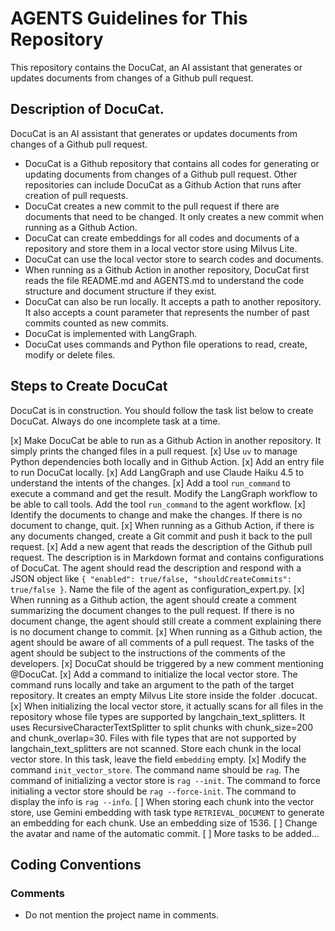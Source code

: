 # AGENTS Guidelines for This Repository

This repository contains the DocuCat, an AI assistant that generates or updates documents from changes of a Github pull request.

## Description of DocuCat.

DocuCat is an AI assistant that generates or updates documents from changes of a Github pull request.

- DocuCat is a Github repository that contains all codes for generating or updating documents from changes of a Github pull request. Other repositories can include DocuCat as a Github Action that runs after creation of pull requests.
- DocuCat creates a new commit to the pull request if there are documents that need to be changed. It only creates a new commit when running as a Github Action.
- DocuCat can create embeddings for all codes and documents of a repository and store them in a local vector store using Milvus Lite.
- DocuCat can use the local vector store to search codes and documents.
- When running as a Github Action in another repository, DocuCat first reads the file README.md and AGENTS.md to understand the code structure and document structure if they exist.
- DocuCat can also be run locally. It accepts a path to another repository. It also accepts a count parameter that represents the number of past commits counted as new commits.
- DocuCat is implemented with LangGraph.
- DocuCat uses commands and Python file operations to read, create, modify or delete files.

## Steps to Create DocuCat

DocuCat is in construction. You should follow the task list below to create DocuCat. Always do one incomplete task at a time.

[x] Make DocuCat be able to run as a Github Action in another repository. It simply prints the changed files in a pull request.
[x] Use `uv` to manage Python dependencies both locally and in Github Action.
[x] Add an entry file to run DocuCat locally.
[x] Add LangGraph and use Claude Haiku 4.5 to understand the intents of the changes.
[x] Add a tool `run_command` to execute a command and get the result. Modify the LangGraph workflow to be able to call tools. Add the tool `run_command` to the agent workflow.
[x] Identify the documents to change and make the changes. If there is no document to change, quit.
[x] When running as a Github Action, if there is any documents changed, create a Git commit and push it back to the pull request.
[x] Add a new agent that reads the description of the Github pull request. The description is in Markdown format and contains configurations of DocuCat. The agent should read the description and respond with a JSON object like `{ "enabled": true/false, "shouldCreateCommits": true/false }`. Name the file of the agent as configuration_expert.py.
[x] When running as a Github action, the agent should create a comment summarizing the document changes to the pull request. If there is no document change, the agent should still create a comment explaining there is no document change to commit.
[x] When running as a Github action, the agent should be aware of all comments of a pull request. The tasks of the agent should be subject to the instructions of the comments of the developers.
[x] DocuCat should be triggered by a new comment mentioning @DocuCat.
[x] Add a command to initialize the local vector store. The command runs locally and take an argument to the path of the target repository. It creates an empty Milvus Lite store inside the folder .docucat.
[x] When initializing the local vector store, it actually scans for all files in the repository whose file types are supported by langchain_text_splitters. It uses RecursiveCharacterTextSplitter to split chunks with chunk_size=200 and chunk_overlap=30. Files with file types that are not supported by langchain_text_splitters are not scanned. Store each chunk in the local vector store. In this task, leave the field `embedding` empty.
[x] Modify the command `init_vector_store`. The command name should be `rag`. The command of initializing a vector store is `rag --init`. The command to force initialing a vector store should be `rag --force-init`. The command to display the info is `rag --info`.
[ ] When storing each chunk into the vector store, use Gemini embedding with task type `RETRIEVAL_DOCUMENT` to generate an embedding for each chunk. Use an embedding size of 1536.
[ ] Change the avatar and name of the automatic commit.
[ ] More tasks to be added...

## Coding Conventions

### Comments

- Do not mention the project name in comments.
